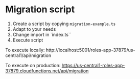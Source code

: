# Migration script

1. Create a script by copying `migration-example.ts`
2. Adapt to your needs
3. Change import in `index.ts``
4. Execute script

To execute locally:
http://localhost:5001/roles-app-37879/us-central1/api/migration

To execute on production:
https://us-central1-roles-app-37879.cloudfunctions.net/api/migration
